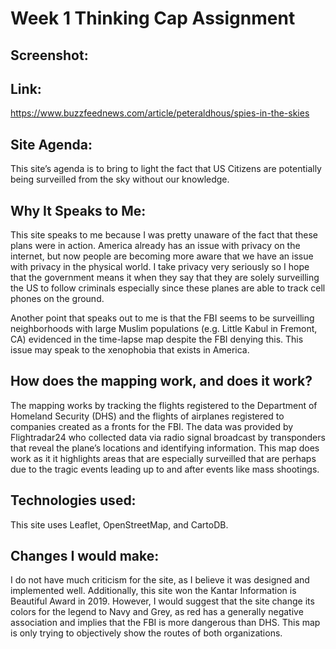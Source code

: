 # Week 1 Thinking Cap Assignment

## Screenshot:

## Link: 
https://www.buzzfeednews.com/article/peteraldhous/spies-in-the-skies

## Site Agenda:
This site’s agenda is to bring to light the fact that US Citizens are potentially being surveilled from the sky without our knowledge. 

## Why It Speaks to Me:
This site speaks to me because I was pretty unaware of the fact that these plans were in action. America already has an issue with privacy on the internet, but now people are becoming more aware that we have an issue with privacy in the physical world. I take privacy very seriously so I hope that the government means it when they say that they are solely surveilling the US to follow criminals especially since these planes are able to track cell phones on the ground. 

Another point that speaks out to me is that the FBI seems to be surveilling neighborhoods with large Muslim populations (e.g. Little Kabul in Fremont, CA) evidenced in the time-lapse map despite the FBI denying this. This issue may speak to the xenophobia that exists in America. 

## How does the mapping work, and does it work?
The mapping works by tracking the flights registered to the Department of Homeland Security (DHS) and  the flights of airplanes registered to companies created as a fronts for the FBI. The data was provided by Flightradar24 who collected data via radio signal broadcast by transponders that reveal the plane’s locations and identifying information. This map does work as it it highlights areas that are especially surveilled that are perhaps due to the tragic events leading up to and after events like mass shootings. 

## Technologies used:
This site uses Leaflet, OpenStreetMap, and CartoDB.

## Changes I would make:
I do not have much criticism for the site, as I believe it was designed and implemented well. Additionally, this site won the Kantar Information is Beautiful Award in 2019. However, I would suggest that the site change its colors for the legend to Navy and Grey, as red has a generally negative association and implies that the FBI is more dangerous than DHS. This map is only trying to objectively show the routes of both organizations. 
